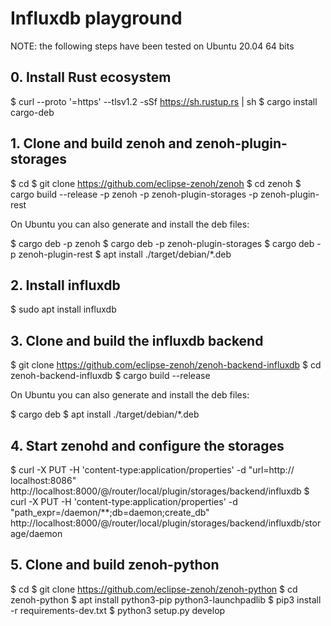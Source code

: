 # Influxdb playground

NOTE: the following steps have been tested on Ubuntu 20.04 64 bits

## 0. Install Rust ecosystem

$ curl --proto '=https' --tlsv1.2 -sSf https://sh.rustup.rs | sh
$ cargo install cargo-deb

## 1. Clone and build zenoh and zenoh-plugin-storages 

$ cd
$ git clone https://github.com/eclipse-zenoh/zenoh
$ cd zenoh
$ cargo build --release -p zenoh -p zenoh-plugin-storages -p zenoh-plugin-rest

On Ubuntu you can also generate and install the deb files:

$ cargo deb -p zenoh
$ cargo deb -p zenoh-plugin-storages
$ cargo deb -p zenoh-plugin-rest
$ apt install ./target/debian/*.deb

## 2. Install influxdb

$ sudo apt install influxdb

## 3. Clone and build the influxdb backend

$ git clone https://github.com/eclipse-zenoh/zenoh-backend-influxdb
$ cd zenoh-backend-influxdb
$ cargo build --release

On Ubuntu you can also generate and install the deb files:

$ cargo deb
$ apt install ./target/debian/*.deb

## 4. Start zenohd and configure the storages

$ curl -X PUT -H 'content-type:application/properties' -d "url=http:// localhost:8086" http://localhost:8000/@/router/local/plugin/storages/backend/influxdb
$ curl -X PUT -H 'content-type:application/properties' -d "path_expr=/daemon/**;db=daemon;create_db" http://localhost:8000/@/router/local/plugin/storages/backend/influxdb/storage/daemon

## 5. Clone and build zenoh-python

$ cd
$ git clone https://github.com/eclipse-zenoh/zenoh-python
$ cd zenoh-python
$ apt install python3-pip python3-launchpadlib
$ pip3 install -r requirements-dev.txt
$ python3 setup.py develop

